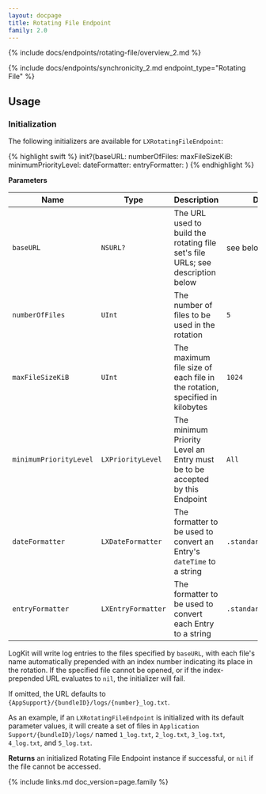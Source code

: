 ```yaml
---
layout: docpage
title: Rotating File Endpoint
family: 2.0
---
```


{% include docs/endpoints/rotating-file/overview_2.md %}

{% include docs/endpoints/synchronicity_2.md endpoint_type="Rotating File" %}

## Usage

### Initialization

The following initializers are available for `LXRotatingFileEndpoint`:

{% highlight swift %}
init?(baseURL: numberOfFiles: maxFileSizeKiB: minimumPriorityLevel: dateFormatter: entryFormatter: )
{% endhighlight %}

**Parameters**

Name                   | Type               | Description | Default
---------------------- | ------------------ | ----------- | --------
`baseURL`              | `NSURL?`           | The URL used to build the rotating file set's file URLs; see description below | see below
`numberOfFiles`        | `UInt`             | The number of files to be used in the rotation | `5`
`maxFileSizeKiB`       | `UInt`             | The maximum file size of each file in the rotation, specified in kilobytes | `1024`
`minimumPriorityLevel` | `LXPriorityLevel`  | The minimum Priority Level an Entry must be to be accepted by this Endpoint | `All`
`dateFormatter`        | `LXDateFormatter`  | The formatter to be used to convert an Entry's `dateTime` to a string | `.standardFormatter()`
`entryFormatter`       | `LXEntryFormatter` | The formatter to be used to convert each Entry to a string | `.standardFormatter()`

LogKit will write log entries to the files specified by `baseURL`, with each file's name automatically prepended with an index number indicating its place in the rotation. If the specified file cannot be opened, or if the index-prepended URL evaluates to `nil`, the initializer will fail.

If omitted, the URL defaults to `{AppSupport}/{bundleID}/logs/{number}_log.txt`.

As an example, if an `LXRotatingFileEndpoint` is initialized with its default parameter values, it will create a set of files in `Application Support/{bundleID}/logs/` named `1_log.txt`, `2_log.txt`, `3_log.txt`, `4_log.txt`, and `5_log.txt`.

**Returns** an initialized Rotating File Endpoint instance if successful, or `nil` if the file cannot be accessed.


{% include links.md doc_version=page.family %}
